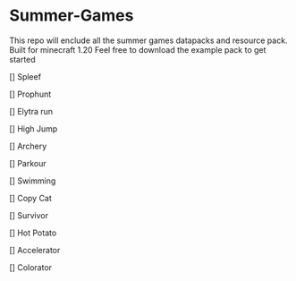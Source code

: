 # Summer-Games
This repo will enclude all the summer games datapacks and resource pack.
Built for minecraft 1.20
Feel free to download the example pack to get started

[] Spleef

[] Prophunt

[] Elytra run

[] High Jump

[] Archery

[] Parkour

[] Swimming

[] Copy Cat

[] Survivor

[] Hot Potato

[] Accelerator

[] Colorator
